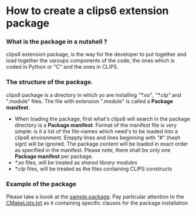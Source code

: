 # How to create a clips6 extension package

### What is the package in a nutshell ?

clips6 extension package, is the way for the developer to put together and load together the varoups components of the code, the ones which is coded in Python or "C" and the ones in CLIPS.
 
### The structure of the package.

clips6 package is a directory in which yo are installing _"*.so"_, _"*.clp"_ and "<package name>.module" files. The file with extension ".module" is called a **Package manifest**. 

- When loading the package, first what's clips6 will search in the package directory is a **Package manifest**. Format of the manifest file is very simple: is it a list of the file-names which need's to be loaded into a clips6 environment. Emppty lines and lines beginning with _"#"_ (_hash sign_) will be ignored. The package content will be loaded in exact order as specified in the manifest. Please note, there shall be only one **Package manifest** per package.
- _*.so_ files, will be treated as _shared library modules_
- _*.clp_ files, will be treated as the files containing CLIPS constructs

### Example of the package

Please take a loook at the [sample package](../modules/example). Pay particular attention to the [CMakeLists.txt](../modules/example/CMakeLists.txt) as it containing specific clauses for the package installation
